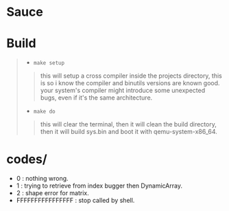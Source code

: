 # Sauce

# Build
>- `make setup`
>> this will setup a cross compiler inside the projects directory, this is so i know the compiler and binutils versions are known good.
>> your system's compiler might introduce some unexpected bugs, even if it's the same architecture.
>- `make do`
>> this will clear the terminal, then it will clean the build directory, then it will build sys.bin and boot it with qemu-system-x86_64.


# codes/
- 0 : nothing wrong.
- 1 : trying to retrieve from index bugger then DynamicArray.
- 2 : shape error for matrix.
- FFFFFFFFFFFFFFFF : stop called by shell.